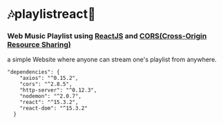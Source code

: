 # :notes:playlistreact:musical_note:
### Web Music Playlist using [ReactJS](https://reactjs.org/) and [CORS(Cross-Origin Resource Sharing)]()
a simple Website where anyone can stream one's playlist from anywhere.
```
"dependencies": {
    "axios": "^0.15.2",
    "cors": "^2.8.5",
    "http-server": "^0.12.3",
    "nodemon": "^2.0.7",
    "react": "^15.3.2",
    "react-dom": "^15.3.2"
  }
```
